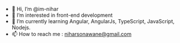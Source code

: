 - 👋 Hi, I’m @im-nihar
- 👀 I’m interested in front-end development
- 🌱 I’m currently learning Angular, AngularJs, TypeScript, JavaScript, Nodejs.
- 📫 How to reach me : niharsonawane@gmail.com

<!---
im-nihar/im-nihar is a ✨ special ✨ repository because its `README.md` (this file) appears on your GitHub profile.
You can click the Preview link to take a look at your changes.
--->
